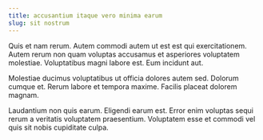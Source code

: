 ```yaml
---
title: accusantium itaque vero minima earum
slug: sit nostrum
---
```


Quis et nam rerum. Autem commodi autem ut est est qui exercitationem. Autem rerum non quam voluptas accusamus et asperiores voluptatem molestiae. Voluptatibus magni labore est. Eum incidunt aut.

Molestiae ducimus voluptatibus ut officia dolores autem sed. Dolorum cumque et. Rerum labore et tempora maxime. Facilis placeat dolorem magnam.

Laudantium non quis earum. Eligendi earum est. Error enim voluptas sequi rerum a veritatis voluptatem praesentium. Voluptatem esse et commodi vel quis sit nobis cupiditate culpa.
